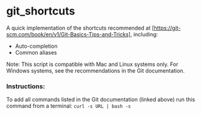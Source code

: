 # git_shortcuts

A quick implementation of the shortcuts recommended at [https://git-scm.com/book/en/v1/Git-Basics-Tips-and-Tricks], including:
- Auto-completion
- Common aliases

Note: This script is compatible with Mac and Linux systems only. For Windows systems, see the recommendations in the Git documentation.

### Instructions:
To add all commands listed in the Git documentation (linked above) run this command from a terminal:
`curl -s URL | bash -s`

